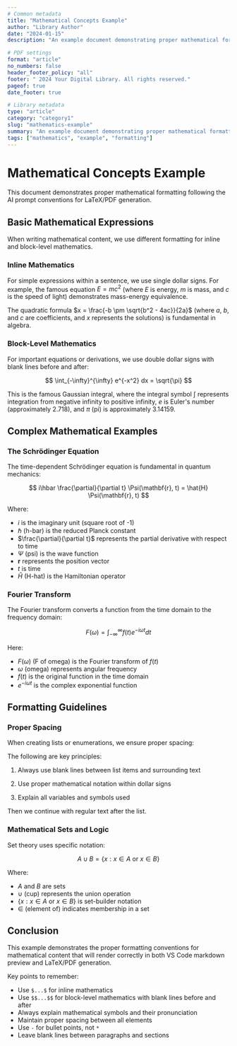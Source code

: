 ```yaml
---
# Common metadata
title: "Mathematical Concepts Example"
author: "Library Author"
date: "2024-01-15"
description: "An example document demonstrating proper mathematical formatting for LaTeX/PDF generation using the AI prompt conventions."

# PDF settings
format: "article"
no_numbers: false
header_footer_policy: "all"
footer: " 2024 Your Digital Library. All rights reserved."
pageof: true
date_footer: true

# Library metadata
type: "article"
category: "category1"
slug: "mathematics-example"
summary: "An example document demonstrating proper mathematical formatting for LaTeX/PDF generation using the AI prompt conventions."
tags: ["mathematics", "example", "formatting"]
---
```


# Mathematical Concepts Example

This document demonstrates proper mathematical formatting following the AI prompt conventions for LaTeX/PDF generation.

## Basic Mathematical Expressions

When writing mathematical content, we use different formatting for inline and block-level mathematics.

### Inline Mathematics

For simple expressions within a sentence, we use single dollar signs. For example, the famous equation $E = mc^2$ (where $E$ is energy, $m$ is mass, and $c$ is the speed of light) demonstrates mass-energy equivalence.

The quadratic formula $x = \frac{-b \pm \sqrt{b^2 - 4ac}}{2a}$ (where $a$, $b$, and $c$ are coefficients, and $x$ represents the solutions) is fundamental in algebra.

### Block-Level Mathematics

For important equations or derivations, we use double dollar signs with blank lines before and after:

$$
\int_{-\infty}^{\infty} e^{-x^2} dx = \sqrt{\pi}
$$

This is the famous Gaussian integral, where the integral symbol $\int$ represents integration from negative infinity to positive infinity, $e$ is Euler's number (approximately 2.718), and $\pi$ (pi) is approximately 3.14159.

## Complex Mathematical Examples

### The Schrödinger Equation

The time-dependent Schrödinger equation is fundamental in quantum mechanics:

$$
i\hbar \frac{\partial}{\partial t} \Psi(\mathbf{r}, t) = \hat{H} \Psi(\mathbf{r}, t)
$$

Where:

- $i$ is the imaginary unit (square root of -1)
- $\hbar$ (h-bar) is the reduced Planck constant
- $\frac{\partial}{\partial t}$ represents the partial derivative with respect to time
- $\Psi$ (psi) is the wave function
- $\mathbf{r}$ represents the position vector
- $t$ is time
- $\hat{H}$ (H-hat) is the Hamiltonian operator

### Fourier Transform

The Fourier transform converts a function from the time domain to the frequency domain:

$$
F(\omega) = \int_{-\infty}^{\infty} f(t) e^{-i\omega t} dt
$$

Here:

- $F(\omega)$ (F of omega) is the Fourier transform of $f(t)$
- $\omega$ (omega) represents angular frequency
- $f(t)$ is the original function in the time domain
- $e^{-i\omega t}$ is the complex exponential function

## Formatting Guidelines

### Proper Spacing

When creating lists or enumerations, we ensure proper spacing:

The following are key principles:

1.  Always use blank lines between list items and surrounding text

2.  Use proper mathematical notation within dollar signs

3.  Explain all variables and symbols used

Then we continue with regular text after the list.

### Mathematical Sets and Logic

Set theory uses specific notation:

$$
A \cup B = \{x : x \in A \text{ or } x \in B\}
$$

Where:

- $A$ and $B$ are sets
- $\cup$ (cup) represents the union operation
- $\{x : x \in A \text{ or } x \in B\}$ is set-builder notation
- $\in$ (element of) indicates membership in a set

## Conclusion

This example demonstrates the proper formatting conventions for mathematical content that will render correctly in both VS Code markdown preview and LaTeX/PDF generation.

Key points to remember:

- Use `$...$` for inline mathematics
- Use `$$...$$` for block-level mathematics with blank lines before and after
- Always explain mathematical symbols and their pronunciation
- Maintain proper spacing between all elements
- Use `-` for bullet points, not `*`
- Leave blank lines between paragraphs and sections

